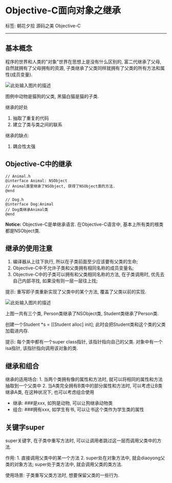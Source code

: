 ﻿# Objective-C面向对象之继承

标签: 朝花夕拾 源码之美 Objective-C

---

## 基本概念

程序的世界和人类的"对象"世界在思想上是没有什么区别的, 富二代继承了父母, 自然就拥有了父母拥有的资源, 子类继承了父类同样就拥有了父类的所有方法和属性(成员变量).

![此处输入图片的描述][1]

图例中动物是猫狗的父类, 黑猫白猫是猫的子类.

> 
继承的好处
1. 抽取了重复的代码
2. 建立了类与类之间的联系

> 
继承的缺点:
1. 耦合性太强

## Objective-C中的继承

```obc
// Animal.h
@interface Animal: NSObject
// Animal类里继承了NSObject, 获得了NSObject类的方法.
@end

```

``` obc
// Dog.h
@interface Dog:Animal
// Dog类继承Animal类
@end

```

> 
**Notice:** 
Objective-C是单继承语言. 在Objective-C语言中, 基本上所有类的根类都是NSObject类.

## 继承的使用注意

> 
1. 编译器从上往下执行, 所以在子类前面至少应该要有父类的生命;
2. Objective-C中不允许子类和父类拥有相同名称的成员变量名;
3. Objective-C中的子类可以拥有和父类相同名称的方法, 在子类调用时, 优先去自己内部寻找, 如果没有则一层一层往上找;

> 
提示: 重写即子类重新实现了父类中的某个方法, 覆盖了父类以前的实现.

![此处输入图片的描述][2]

上图一共有三个类, Person类继承了NSObject类, Student类继承了Person类.

创建一个Student *s = [[Student alloc] init];
此时会把Student类和这个类的父类加载进内存.
> 
提示: 每个类中都有一个super class指针, 该指针指向自己的父类. 对象中有一个isa指针, 该指针指向调用该对象的类.

## 继承和组合

继承的适用场合:
    1. 当两个类拥有像的属性和方法时, 就可以将相同的属性和方法抽取到一个父类中
    2. 当A类完全拥有B类中的部分属性和方法时, 可以考虑让B类继承A类, 在这种状况下, 也可以考虑组合使用

> 
- 继承: ###是xxx, 如狗是动物, 可以让狗继承动物类
- 组合: ###拥有xxx, 如学生有书, 可以让书这个类作为学生类的属性

## 关键字super

super关键字, 在子类中重写方法时, 可以让调用者跳过这一层而调用父类中的方法.

作用: 
    1. 直接调用父类中的某一个方法
    2. super处在对象方法中, 就会diaoyong父类的对象方法; super处于类方法中, 就会调用父类的类方法.
    
使用场景: 子类重写父类方法时, 想要保留父类的一些行为.


  [1]: http://i.niupic.com/images/2017/06/14/VDFCdS.png
  [2]: http://i.niupic.com/images/2017/06/16/Vu6BGv.png